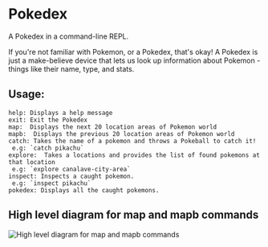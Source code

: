 # Pokedex
A Pokedex in a command-line REPL. 

If you're not familiar with Pokemon, or a Pokedex, that's okay! 
A Pokedex is just a make-believe device that lets us look up information about Pokemon - things like their name, type, and stats.

## Usage:
```
help: Displays a help message
exit: Exit the Pokedex
map:  Displays the next 20 location areas of Pokemon world
mapb:  Displays the previous 20 location areas of Pokemon world
catch: Takes the name of a pokemon and throws a Pokeball to catch it!
 e.g: `catch pikachu`
explore:  Takes a locations and provides the list of found pokemons at that location
 e.g: `explore canalave-city-area`
inspect: Inspects a caught pokemon.
 e.g: `inspect pikachu`
pokedex: Displays all the caught pokemons.

```
## High level diagram for map and mapb commands
![High level diagram for map and mapb commands](https://github.com/afreen23/pokedex/tree/main/assets/high-level-overview-map-and-mapb.png)
